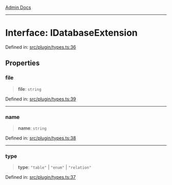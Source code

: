 [Admin Docs](/)

***

# Interface: IDatabaseExtension

Defined in: [src/plugin/types.ts:36](https://github.com/gautam-divyanshu/talawa-api/blob/84910820371ade6fdca33545b3a0fc1e929731b2/src/plugin/types.ts#L36)

## Properties

### file

> **file**: `string`

Defined in: [src/plugin/types.ts:39](https://github.com/gautam-divyanshu/talawa-api/blob/84910820371ade6fdca33545b3a0fc1e929731b2/src/plugin/types.ts#L39)

***

### name

> **name**: `string`

Defined in: [src/plugin/types.ts:38](https://github.com/gautam-divyanshu/talawa-api/blob/84910820371ade6fdca33545b3a0fc1e929731b2/src/plugin/types.ts#L38)

***

### type

> **type**: `"table"` \| `"enum"` \| `"relation"`

Defined in: [src/plugin/types.ts:37](https://github.com/gautam-divyanshu/talawa-api/blob/84910820371ade6fdca33545b3a0fc1e929731b2/src/plugin/types.ts#L37)
